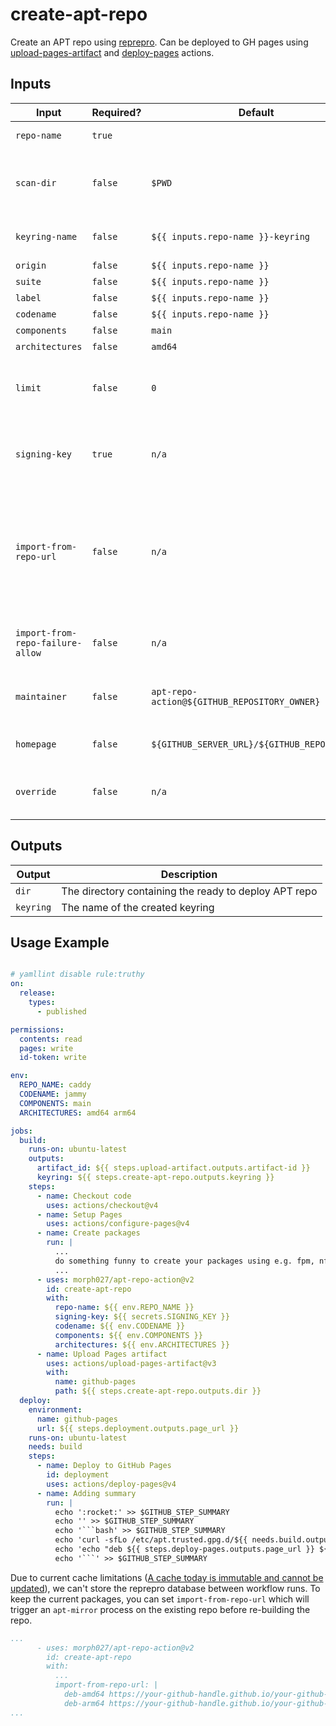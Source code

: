 # create-apt-repo

Create an APT repo using [reprepro](https://manpages.debian.org/bookworm/reprepro/reprepro.1.en.html).
Can be deployed to GH pages using [upload-pages-artifact](https://github.com/actions/upload-pages-artifact) and [deploy-pages](https://github.com/actions/deploy-pages) actions.

## Inputs

| Input | Required? | Default | Description |
| ----- | --------- | ------- | ----------- |
| `repo-name` | `true` | | Repository name |
| `scan-dir` | `false` | `$PWD` | Scan this directory for packages to include in the repo. |
| `keyring-name` | `false` | `${{ inputs.repo-name }}-keyring` | Keyring package name |
| `origin` | `false` | `${{ inputs.repo-name }}` | [Origin](https://wiki.debian.org/DebianRepository/Format#Origin) |
| `suite` | `false` | `${{ inputs.repo-name }}` | [Suite](https://wiki.debian.org/DebianRepository/Format#Suite) |
| `label` | `false` | `${{ inputs.repo-name }}` | [Label](https://wiki.debian.org/DebianRepository/Format#Label) |
| `codename` | `false` | `${{ inputs.repo-name }}` | [Codename](https://wiki.debian.org/DebianRepository/Format#Codename) |
| `components` | `false` | `main` | [Components](https://wiki.debian.org/DebianRepository/Format#Components) |
| `architectures` | `false` | `amd64` | [Architectures](https://wiki.debian.org/DebianRepository/Format#Architectures) |
| `limit` | `false` | `0` | How many package versions to keep (0 = unlimited). |
| `signing-key` | `true` | `n/a` | Private gpg key for signing. Please use secrets! |
| `import-from-repo-url` | `false` | `n/a` | Import existing packages from this repo url. Workaround for immutable GH actions cache. |
| `import-from-repo-failure-allow` | `false` | `n/a` | Do not fail on import errors (e.g. first run). |
| `maintainer` | `false` | `apt-repo-action@${GITHUB_REPOSITORY_OWNER}` | Package maintainer for keyring package. |
| `homepage` | `false` | `${GITHUB_SERVER_URL}/${GITHUB_REPOSITORY}` | Homepage for keyring package. |
| `override` | `false` | `n/a` | Optional override file (see [man page](https://manpages.debian.org/unstable/reprepro/reprepro.1.en.html#OVERRIDE_FILES)) |

## Outputs

| Output | Description |
| ------ | ----------- |
| `dir` | The directory containing the ready to deploy APT repo |
| `keyring` | The name of the created keyring |

## Usage Example

```yaml

# yamllint disable rule:truthy
on:
  release:
    types:
      - published

permissions:
  contents: read
  pages: write
  id-token: write

env:
  REPO_NAME: caddy
  CODENAME: jammy
  COMPONENTS: main
  ARCHITECTURES: amd64 arm64

jobs:
  build:
    runs-on: ubuntu-latest
    outputs:
      artifact_id: ${{ steps.upload-artifact.outputs.artifact-id }}
      keyring: ${{ steps.create-apt-repo.outputs.keyring }}
    steps:
      - name: Checkout code
        uses: actions/checkout@v4
      - name: Setup Pages
        uses: actions/configure-pages@v4
      - name: Create packages
        run: |
          ...
          do something funny to create your packages using e.g. fpm, nfpm, ....
          ...
      - uses: morph027/apt-repo-action@v2
        id: create-apt-repo
        with:
          repo-name: ${{ env.REPO_NAME }}
          signing-key: ${{ secrets.SIGNING_KEY }}
          codename: ${{ env.CODENAME }}
          components: ${{ env.COMPONENTS }}
          architectures: ${{ env.ARCHITECTURES }}
      - name: Upload Pages artifact
        uses: actions/upload-pages-artifact@v3
        with:
          name: github-pages
          path: ${{ steps.create-apt-repo.outputs.dir }}
  deploy:
    environment:
      name: github-pages
      url: ${{ steps.deployment.outputs.page_url }}
    runs-on: ubuntu-latest
    needs: build
    steps:
      - name: Deploy to GitHub Pages
        id: deployment
        uses: actions/deploy-pages@v4
      - name: Adding summary
        run: |
          echo ':rocket:' >> $GITHUB_STEP_SUMMARY
          echo '' >> $GITHUB_STEP_SUMMARY
          echo '```bash' >> $GITHUB_STEP_SUMMARY
          echo 'curl -sfLo /etc/apt.trusted.gpg.d/${{ needs.build.outputs.keyring }}.asc ${{ steps.deploy-pages.outputs.page_url }}gpg.key' >> $GITHUB_STEP_SUMMARY
          echo 'echo "deb ${{ steps.deploy-pages.outputs.page_url }} ${{ env.CODENAME }} ${{ env.COMPONENTS }}" >/etc/apt/sources.list.d/${{ env.REPO_NAME }}.list' >> $GITHUB_STEP_SUMMARY
          echo '```' >> $GITHUB_STEP_SUMMARY
```

Due to current cache limitations ([A cache today is immutable and cannot be updated](https://github.com/actions/cache/blob/main/tips-and-workarounds.md#update-a-cache)), we can't store the
reprepro database between workflow runs. To keep the current packages, you can set `import-from-repo-url` which will trigger an `apt-mirror` process on the existing repo before re-building the repo.

```yaml
...
      - uses: morph027/apt-repo-action@v2
        id: create-apt-repo
        with:
          ...
          import-from-repo-url: |
            deb-amd64 https://your-github-handle.github.io/your-github-repo-name/ jammy main
            deb-arm64 https://your-github-handle.github.io/your-github-repo-name/ jammy main
...
```
